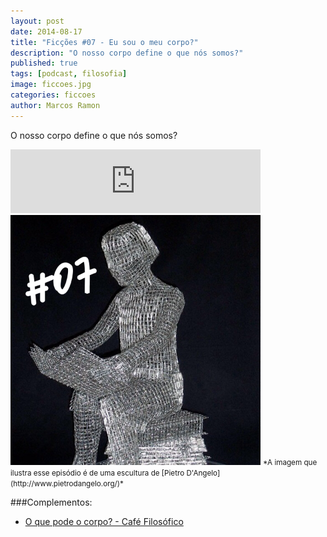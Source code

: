 ```yaml
---
layout: post
date: 2014-08-17
title: "Ficções #07 - Eu sou o meu corpo?"
description: "O nosso corpo define o que nós somos?"
published: true
tags: [podcast, filosofia]
image: ficcoes.jpg
categories: ficcoes
author: Marcos Ramon
---
```


O nosso corpo define o que nós somos?
     
<iframe src="https://anchor.fm/podcastficcoes/embed/episodes/Eu-sou-o-meu-corpo-e47jc7/a-aggksn" height="102px" width="400px" frameborder="0" scrolling="no"></iframe>

<img src="/assets/images/07_50.png" height="400" width="400" alt="Pietro D'Angelo">
<small>*A imagem que ilustra esse episódio é de uma escultura de [Pietro D'Angelo](http://www.pietrodangelo.org/)*</small>
     
###Complementos:
     
- [O que pode o corpo? - Café Filosófico](https://www.youtube.com/watch?v=oE3aoW2xp4w&noredirect=1)
